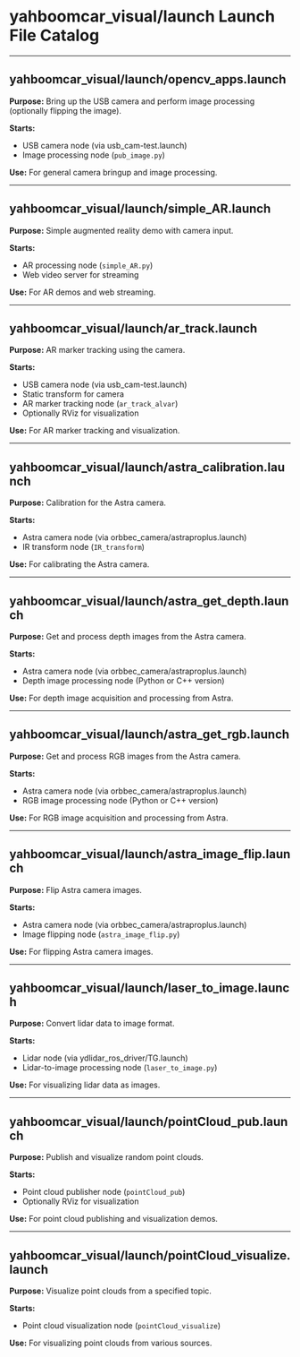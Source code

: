 # yahboomcar_visual/launch Launch File Catalog

---

## yahboomcar_visual/launch/opencv_apps.launch
**Purpose:** Bring up the USB camera and perform image processing (optionally flipping the image).

**Starts:**
- USB camera node (via usb_cam-test.launch)
- Image processing node (`pub_image.py`)

**Use:** For general camera bringup and image processing.

---

## yahboomcar_visual/launch/simple_AR.launch
**Purpose:** Simple augmented reality demo with camera input.

**Starts:**
- AR processing node (`simple_AR.py`)
- Web video server for streaming

**Use:** For AR demos and web streaming.

---

## yahboomcar_visual/launch/ar_track.launch
**Purpose:** AR marker tracking using the camera.

**Starts:**
- USB camera node (via usb_cam-test.launch)
- Static transform for camera
- AR marker tracking node (`ar_track_alvar`)
- Optionally RViz for visualization

**Use:** For AR marker tracking and visualization.

---

## yahboomcar_visual/launch/astra_calibration.launch
**Purpose:** Calibration for the Astra camera.

**Starts:**
- Astra camera node (via orbbec_camera/astraproplus.launch)
- IR transform node (`IR_transform`)

**Use:** For calibrating the Astra camera.

---

## yahboomcar_visual/launch/astra_get_depth.launch
**Purpose:** Get and process depth images from the Astra camera.

**Starts:**
- Astra camera node (via orbbec_camera/astraproplus.launch)
- Depth image processing node (Python or C++ version)

**Use:** For depth image acquisition and processing from Astra.

---

## yahboomcar_visual/launch/astra_get_rgb.launch
**Purpose:** Get and process RGB images from the Astra camera.

**Starts:**
- Astra camera node (via orbbec_camera/astraproplus.launch)
- RGB image processing node (Python or C++ version)

**Use:** For RGB image acquisition and processing from Astra.

---

## yahboomcar_visual/launch/astra_image_flip.launch
**Purpose:** Flip Astra camera images.

**Starts:**
- Astra camera node (via orbbec_camera/astraproplus.launch)
- Image flipping node (`astra_image_flip.py`)

**Use:** For flipping Astra camera images.

---

## yahboomcar_visual/launch/laser_to_image.launch
**Purpose:** Convert lidar data to image format.

**Starts:**
- Lidar node (via ydlidar_ros_driver/TG.launch)
- Lidar-to-image processing node (`laser_to_image.py`)

**Use:** For visualizing lidar data as images.

---

## yahboomcar_visual/launch/pointCloud_pub.launch
**Purpose:** Publish and visualize random point clouds.

**Starts:**
- Point cloud publisher node (`pointCloud_pub`)
- Optionally RViz for visualization

**Use:** For point cloud publishing and visualization demos.

---

## yahboomcar_visual/launch/pointCloud_visualize.launch
**Purpose:** Visualize point clouds from a specified topic.

**Starts:**
- Point cloud visualization node (`pointCloud_visualize`)

**Use:** For visualizing point clouds from various sources. 